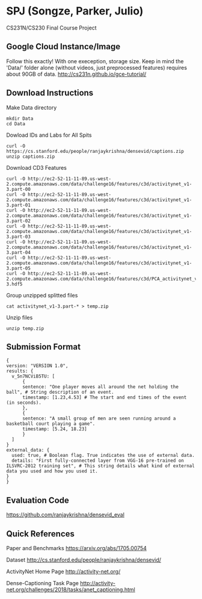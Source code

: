# SPJ (Songze, Parker, Julio)
CS231N/CS230 Final Course Project



## Google Cloud Instance/Image
Follow this exactly! With one exeception, storage size. Keep in mind the 'Data/' folder alone (without videos, just preprocessed features) requires about 90GB of data.
http://cs231n.github.io/gce-tutorial/



## Download Instructions
Make Data directory
```
mkdir Data
cd Data
```

Dowload IDs and Labs for All Spits
```
curl -O https://cs.stanford.edu/people/ranjaykrishna/densevid/captions.zip
unzip captions.zip
```

Download CD3 Features
```
curl -O http://ec2-52-11-11-89.us-west-2.compute.amazonaws.com/data/challenge16/features/c3d/activitynet_v1-3.part-00
curl -O http://ec2-52-11-11-89.us-west-2.compute.amazonaws.com/data/challenge16/features/c3d/activitynet_v1-3.part-01
curl -O http://ec2-52-11-11-89.us-west-2.compute.amazonaws.com/data/challenge16/features/c3d/activitynet_v1-3.part-02
curl -O http://ec2-52-11-11-89.us-west-2.compute.amazonaws.com/data/challenge16/features/c3d/activitynet_v1-3.part-03
curl -O http://ec2-52-11-11-89.us-west-2.compute.amazonaws.com/data/challenge16/features/c3d/activitynet_v1-3.part-04
curl -O http://ec2-52-11-11-89.us-west-2.compute.amazonaws.com/data/challenge16/features/c3d/activitynet_v1-3.part-05
curl -O http://ec2-52-11-11-89.us-west-2.compute.amazonaws.com/data/challenge16/features/c3d/PCA_activitynet_v1-3.hdf5
```

Group unzipped splitted files
```
cat activitynet_v1-3.part-* > temp.zip 
```

Unzip files
```
unzip temp.zip
```


## Submission Format
```
{
version: "VERSION 1.0",
results: {
  v_5n7NCViB5TU: [
      {
      sentence: "One player moves all around the net holding the ball", # String description of an event. 
      timestamp: [1.23,4.53] # The start and end times of the event (in seconds).
      },
      {
      sentence: "A small group of men are seen running around a basketball court playing a game".
      timestamp: [5.24, 18.23]
      }
  ]
}
external_data: {
  used: true, # Boolean flag. True indicates the use of external data.
  details: "First fully-connected layer from VGG-16 pre-trained on ILSVRC-2012 training set", # This string details what kind of external data you used and how you used it.
}
}
```


## Evaluation Code
https://github.com/ranjaykrishna/densevid_eval



## Quick References
Paper and Benchmarks
https://arxiv.org/abs/1705.00754

Dataset
http://cs.stanford.edu/people/ranjaykrishna/densevid/

ActivityNet Home Page
http://activity-net.org/

Dense-Captioning Task Page
http://activity-net.org/challenges/2018/tasks/anet_captioning.html
